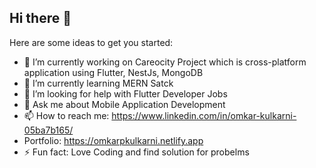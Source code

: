 ## Hi there 👋

Here are some ideas to get you started:

- 🔭 I’m currently working on Careocity Project which is cross-platform application using Flutter, NestJs, MongoDB 
- 🌱 I’m currently learning MERN Satck
- 🤔 I’m looking for help with Flutter Developer Jobs
- 💬 Ask me about Mobile Application Development
- 📫 How to reach me: https://www.linkedin.com/in/omkar-kulkarni-05ba7b165/
- Portfolio: https://omkarpkulkarni.netlify.app
- ⚡ Fun fact: Love Coding and find solution for probelms 
